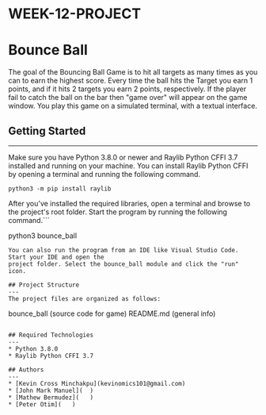 # WEEK-12-PROJECT

# Bounce Ball
The goal of the Bouncing Ball Game is to hit all targets as many times as you can to earn the highest score. Every time the ball hits the Target you earn 1 points, and if it hits 2 targets you earn 2 points, respectively. If the player fail to catch the ball on the bar then "game over" will appear on the game window.
You play this game on a simulated terminal, with a textual interface.

## Getting Started
---
Make sure you have Python 3.8.0 or newer and Raylib Python CFFI 3.7 installed and running on your machine. You can install Raylib Python CFFI by opening a terminal and running the following command.
```
python3 -m pip install raylib
```
After you've installed the required libraries, open a terminal and browse to the project's root folder. Start the program by running the following command.```

python3 bounce_ball 
```
You can also run the program from an IDE like Visual Studio Code. Start your IDE and open the 
project folder. Select the bounce_ball module and click the "run" icon.

## Project Structure
---
The project files are organized as follows:
```
bounce_ball         (source code for game)
README.md           (general info)
```

## Required Technologies
---
* Python 3.8.0
* Raylib Python CFFI 3.7

## Authors
---
* [Kevin Cross Minchakpu](kevinomics101@gmail.com) 
* [John Mark Manuel](  ) 
* [Mathew Bermudez](   ) 
* [Peter Otim](   ) 
